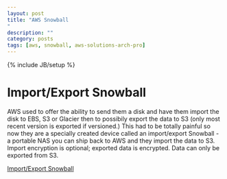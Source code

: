 ```yaml
---
layout: post
title: "AWS Snowball
"
description: ""
category: posts
tags: [aws, snowball, aws-solutions-arch-pro]
---
```

{% include JB/setup %}


# Import/Export Snowball

AWS used to offer the ability to send them a disk and have them import the disk to EBS, S3 or Glacier then to possibily export the data to S3 (only most recent version is exported if versioned.) This had to be totally painful so now they are a specially created device called an import/export Snowball - a portable NAS you can ship back to AWS and they import the data to S3. Import encryption is optional; exported data is encrypted. Data can only be exported from S3.

[Import/Export Snowball](https://aws.amazon.com/importexport/)